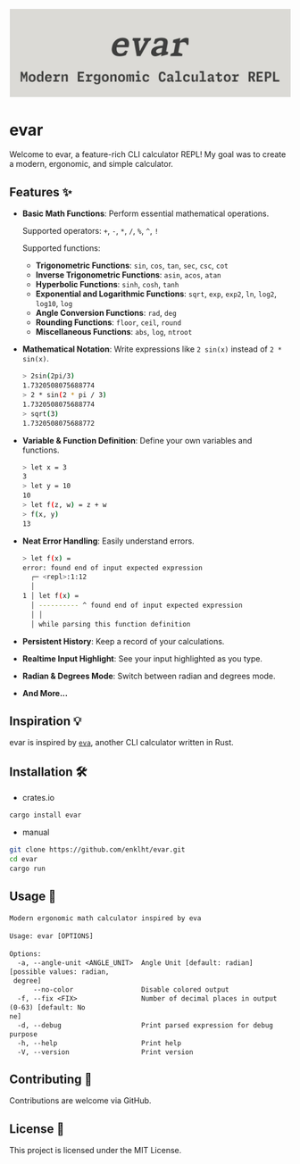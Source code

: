 <!-- markdownlint-disable no-inline-html first-line-heading -->

<div align="center">

![evar.webp](./images/evar.webp)

</div>

# evar

Welcome to evar, a feature-rich CLI calculator REPL!
My goal was to create a modern, ergonomic, and simple calculator.

## Features ✨

- **Basic Math Functions**: Perform essential mathematical operations.

  Supported operators: `+`, `-`, `*`, `/`, `%`, `^`, `!`

  Supported functions:
  - **Trigonometric Functions**: `sin`, `cos`, `tan`, `sec`, `csc`, `cot`
  - **Inverse Trigonometric Functions**: `asin`, `acos`, `atan`
  - **Hyperbolic Functions**: `sinh`, `cosh`, `tanh`
  - **Exponential and Logarithmic Functions**: `sqrt`, `exp`, `exp2`, `ln`, `log2`, `log10`, `log`
  - **Angle Conversion Functions**: `rad`, `deg`
  - **Rounding Functions**: `floor`, `ceil`, `round`
  - **Miscellaneous Functions**: `abs`, `log`, `ntroot`

- **Mathematical Notation**: Write expressions like `2 sin(x)` instead of `2 * sin(x)`.

  ```bash
  > 2sin(2pi/3)
  1.7320508075688774
  > 2 * sin(2 * pi / 3)
  1.7320508075688774
  > sqrt(3)
  1.7320508075688772
  ```

- **Variable & Function Definition**: Define your own variables and functions.

  ```bash
  > let x = 3
  3
  > let y = 10
  10
  > let f(z, w) = z + w
  > f(x, y)
  13
  ```

- **Neat Error Handling**: Easily understand errors.

  ```bash
  > let f(x) = 
  error: found end of input expected expression
    ┌─ <repl>:1:12
    │
  1 │ let f(x) = 
    │ ---------- ^ found end of input expected expression
    │ │          
    │ while parsing this function definition
  ```

- **Persistent History**: Keep a record of your calculations.

- **Realtime Input Highlight**: See your input highlighted as you type.

- **Radian & Degrees Mode**: Switch between radian and degrees mode.

- **And More...**

## Inspiration 💡

evar is inspired by [`eva`](https://github.com/oppiliappan/eva), another CLI calculator written in Rust.

## Installation 🛠️

- crates.io

```bash
cargo install evar
```

- manual

```bash
git clone https://github.com/enklht/evar.git
cd evar
cargo run
```

## Usage 🚀

```
Modern ergonomic math calculator inspired by eva

Usage: evar [OPTIONS]

Options:
  -a, --angle-unit <ANGLE_UNIT>  Angle Unit [default: radian] [possible values: radian,
 degree]
      --no-color                 Disable colored output
  -f, --fix <FIX>                Number of decimal places in output (0-63) [default: No
ne]
  -d, --debug                    Print parsed expression for debug purpose
  -h, --help                     Print help
  -V, --version                  Print version
```

## Contributing 🤝

Contributions are welcome via GitHub.

## License 📜

This project is licensed under the MIT License.

